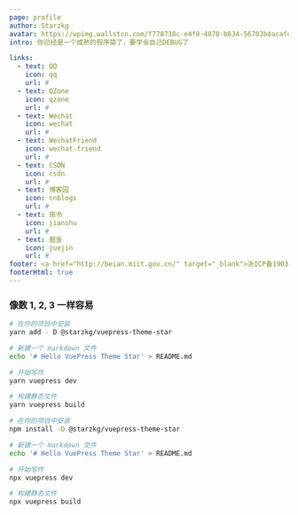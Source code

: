 ```yaml
---
page: profile
author: Starzkg
avatar: https://wpimg.wallstcn.com/f778738c-e4f8-4870-b634-56703b4acafe.gif
intro: 你已经是一个成熟的程序猿了，要学会自己DEBUG了

links:
  - text: QQ
    icon: qq
    url: #
  - text: QZone
    icon: qzone
    url: #
  - text: Wechat
    icon: wechat
    url: #
  - text: WechatFriend
    icon: wechat-friend
    url: #
  - text: CSDN
    icon: csdn
    url: #
  - text: 博客园
    icon: cnblogs
    url: #
  - text: 简书
    icon: jianshu
    url: #
  - text: 掘金
    icon: juejin
    url: #
footer: <a href="http://beian.miit.gov.cn/" target="_blank">浙ICP备19031217号</a> | MIT Licensed | Copyright © 2021-present Starzkg
footerHtml: true
---
```


### 像数 1, 2, 3 一样容易

<CodeGroup>
  <CodeGroupItem title="YARN" active>

```bash
# 在你的项目中安装
yarn add - D @starzkg/vuepress-theme-star

# 新建一个 markdown 文件
echo '# Hello VuePress Theme Star' > README.md

# 开始写作
yarn vuepress dev

# 构建静态文件
yarn vuepress build
```

  </CodeGroupItem>

  <CodeGroupItem title="NPM">

```bash
# 在你的项目中安装
npm install -D @starzkg/vuepress-theme-star

# 新建一个 markdown 文件
echo '# Hello VuePress Theme Star' > README.md

# 开始写作
npx vuepress dev

# 构建静态文件
npx vuepress build
```

  </CodeGroupItem>
</CodeGroup>


